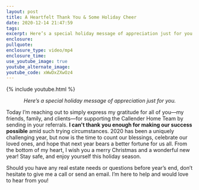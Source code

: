 ```yaml
---
layout: post
title: A Heartfelt Thank You & Some Holiday Cheer 
date: 2020-12-14 21:47:59
tags:
excerpt: Here’s a special holiday message of appreciation just for you.
enclosure:
pullquote:
enclosure_type: video/mp4
enclosure_time:
use_youtube_image: true
youtube_alternate_image:
youtube_code: xWwDxZXwOz4
---
```


{% include youtube.html %}

<p style="text-align: center;"><em>Here’s a special holiday message of appreciation just for you.</em></p>

Today I’m reaching out to simply express my gratitude for all of you—my friends, family, and clients—for supporting the Callender Home Team by sending in your referrals. <b>I can't thank you enough for making our success possible</b> amid such trying circumstances. 2020 has been a uniquely challenging year, but now is the time to count our blessings, celebrate our loved ones, and hope that next year bears a better fortune for us all. From the bottom of my heart, I wish you a merry Christmas and a wonderful new year! Stay safe, and enjoy yourself this holiday season.&nbsp;

Should you have any real estate needs or questions before year’s end, don’t hesitate to give me a call or send an email. I’m here to help and would love to hear from you!
